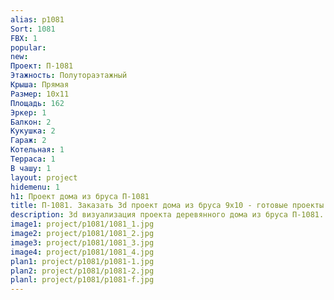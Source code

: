 ```yaml
---
alias: p1081
Sort: 1081
FBX: 1
popular: 
new: 
Проект: П-1081
Этажность: Полутораэтажный
Крыша: Прямая
Размер: 10х11
Площадь: 162
Эркер: 1
Балкон: 2
Кукушка: 2
Гараж: 2
Котельная: 1
Терраса: 1
В чашу: 1
layout: project
hidemenu: 1
h1: Проект дома из бруса П-1081
title: П-1081. Заказать 3d проект дома из бруса 9х10 - готовые проекты
description: 3d визуализация проекта деревянного дома из бруса П-1081. Площадь 162 м2, размер 9х10. Вы можете внести любые изменения в проект.
image1: project/p1081/1081_1.jpg
image2: project/p1081/1081_2.jpg
image3: project/p1081/1081_3.jpg
image4: project/p1081/1081_4.jpg
plan1: project/p1081/p1081-1.jpg
plan2: project/p1081/p1081-2.jpg
planl: project/p1081/p1081-f.jpg
---
```

